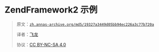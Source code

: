 # ZendFramework2 示例

> 原文：[`zh.annas-archive.org/md5/19327a3449d05bb94ec226a3c77b720a`](https://zh.annas-archive.org/md5/19327a3449d05bb94ec226a3c77b720a)
> 
> 译者：[飞龙](https://github.com/wizardforcel)
> 
> 协议：[CC BY-NC-SA 4.0](http://creativecommons.org/licenses/by-nc-sa/4.0/)